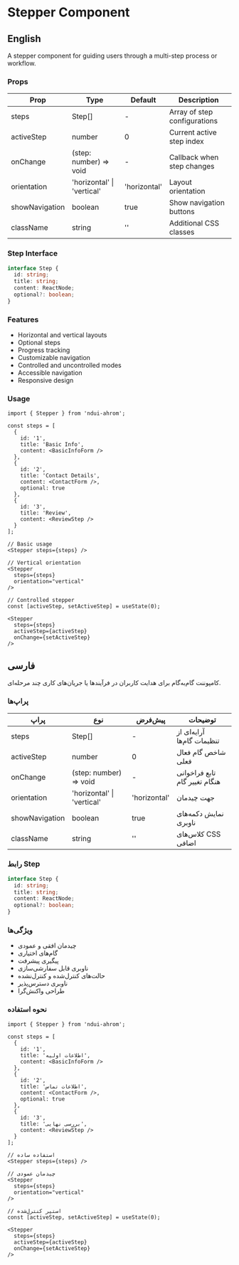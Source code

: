 # Stepper Component

## English

A stepper component for guiding users through a multi-step process or workflow.

### Props

| Prop | Type | Default | Description |
|------|------|---------|-------------|
| steps | Step[] | - | Array of step configurations |
| activeStep | number | 0 | Current active step index |
| onChange | (step: number) => void | - | Callback when step changes |
| orientation | 'horizontal' \| 'vertical' | 'horizontal' | Layout orientation |
| showNavigation | boolean | true | Show navigation buttons |
| className | string | '' | Additional CSS classes |

### Step Interface

```typescript
interface Step {
  id: string;
  title: string;
  content: ReactNode;
  optional?: boolean;
}
```

### Features

- Horizontal and vertical layouts
- Optional steps
- Progress tracking
- Customizable navigation
- Controlled and uncontrolled modes
- Accessible navigation
- Responsive design

### Usage

```tsx
import { Stepper } from 'ndui-ahrom';

const steps = [
  {
    id: '1',
    title: 'Basic Info',
    content: <BasicInfoForm />
  },
  {
    id: '2',
    title: 'Contact Details',
    content: <ContactForm />,
    optional: true
  },
  {
    id: '3',
    title: 'Review',
    content: <ReviewStep />
  }
];

// Basic usage
<Stepper steps={steps} />

// Vertical orientation
<Stepper
  steps={steps}
  orientation="vertical"
/>

// Controlled stepper
const [activeStep, setActiveStep] = useState(0);

<Stepper
  steps={steps}
  activeStep={activeStep}
  onChange={setActiveStep}
/>
```

## فارسی

کامپوننت گام‌به‌گام برای هدایت کاربران در فرآیندها یا جریان‌های کاری چند مرحله‌ای.

### پراپ‌ها

| پراپ | نوع | پیش‌فرض | توضیحات |
|------|------|---------|----------|
| steps | Step[] | - | آرایه‌ای از تنظیمات گام‌ها |
| activeStep | number | 0 | شاخص گام فعال فعلی |
| onChange | (step: number) => void | - | تابع فراخوانی هنگام تغییر گام |
| orientation | 'horizontal' \| 'vertical' | 'horizontal' | جهت چیدمان |
| showNavigation | boolean | true | نمایش دکمه‌های ناوبری |
| className | string | '' | کلاس‌های CSS اضافی |

### رابط Step

```typescript
interface Step {
  id: string;
  title: string;
  content: ReactNode;
  optional?: boolean;
}
```

### ویژگی‌ها

- چیدمان افقی و عمودی
- گام‌های اختیاری
- پیگیری پیشرفت
- ناوبری قابل سفارشی‌سازی
- حالت‌های کنترل‌شده و کنترل‌نشده
- ناوبری دسترس‌پذیر
- طراحی واکنش‌گرا

### نحوه استفاده

```tsx
import { Stepper } from 'ndui-ahrom';

const steps = [
  {
    id: '1',
    title: 'اطلاعات اولیه',
    content: <BasicInfoForm />
  },
  {
    id: '2',
    title: 'اطلاعات تماس',
    content: <ContactForm />,
    optional: true
  },
  {
    id: '3',
    title: 'بررسی نهایی',
    content: <ReviewStep />
  }
];

// استفاده ساده
<Stepper steps={steps} />

// چیدمان عمودی
<Stepper
  steps={steps}
  orientation="vertical"
/>

// استپر کنترل‌شده
const [activeStep, setActiveStep] = useState(0);

<Stepper
  steps={steps}
  activeStep={activeStep}
  onChange={setActiveStep}
/>
```